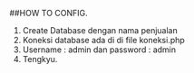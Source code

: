 ##HOW TO CONFIG.

1. Create Database dengan nama penjualan
2. Koneksi database ada di di file koneksi.php
3. Username : admin dan password  : admin
4. Tengkyu.
